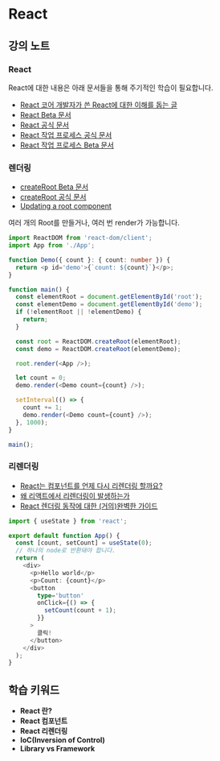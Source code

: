 # React

## 강의 노트

### React

React에 대한 내용은 아래 문서들을 통해 주기적인 학습이 필요합니다.

* [React 코어 개발자가 쓴 React에 대한 이해를 돕는 글](https://overreacted.io/ko/react-as-a-ui-runtime/)
* [React Beta 문서](https://beta.reactjs.org/)
* [React 공식 문서](https://ko.reactjs.org/)
* [React 작업 프로세스 공식 문서](https://ko.reactjs.org/docs/thinking-in-react.html)
* [React 작업 프로세스 Beta 문서](https://beta.reactjs.org/learn/thinking-in-react)

### 렌더링

* [createRoot Beta 문서](https://beta.reactjs.org/reference/react-dom/client/createRoot)
* [createRoot 공식 문서](https://ko.reactjs.org/docs/react-dom-client.html#createroot)
* [Updating a root component](https://beta.reactjs.org/reference/react-dom/client/createRoot#updating-a-root-component)

여러 개의 Root를 만들거나, 여러 번 render가 가능합니다.

```typescript
import ReactDOM from 'react-dom/client';
import App from './App';

function Demo({ count }: { count: number }) {
  return <p id='demo'>{`count: ${count}`}</p>;
}

function main() {
  const elementRoot = document.getElementById('root');
  const elementDemo = document.getElementById('demo');
  if (!elementRoot || !elementDemo) {
    return;
  }

  const root = ReactDOM.createRoot(elementRoot);
  const demo = ReactDOM.createRoot(elementDemo);

  root.render(<App />);

  let count = 0;
  demo.render(<Demo count={count} />);

  setInterval(() => {
    count += 1;
    demo.render(<Demo count={count} />);
  }, 1000);
}

main();
```

### 리렌더링

* [React는 컴포넌트를 언제 다시 리렌더링 할까요?](https://velog.io/@surim014/react-rerender)
* [왜 리액트에서 리렌더링이 발생하는가](https://medium.com/@yujso66/%EB%B2%88%EC%97%AD-%EC%99%9C-%EB%A6%AC%EC%95%A1%ED%8A%B8%EC%97%90%EC%84%9C-%EB%A6%AC%EB%A0%8C%EB%8D%94%EB%A7%81%EC%9D%B4-%EB%B0%9C%EC%83%9D%ED%95%98%EB%8A%94%EA%B0%80-74dd239b0063)
* [React 렌더링 동작에 대한 (거의)완벽한 가이드](https://velog.io/@superlipbalm/blogged-answers-a-mostly-complete-guide-to-react-rendering-behavior)

```typescript
import { useState } from 'react';

export default function App() {
  const [count, setCount] = useState(0);
  // 하나의 node로 반환돼야 합니다.
  return (
    <div>
      <p>Hello world</p>
      <p>Count: {count}</p>
      <button
        type='button'
        onClick={() => {
          setCount(count + 1);
        }}
      >
        클릭!
      </button>
    </div>
  );
}
```

## 학습 키워드

* **React 란?**
* **React 컴포넌트**
* **React 리렌더링**
* **IoC(Inversion of Control)**
* **Library vs Framework**
